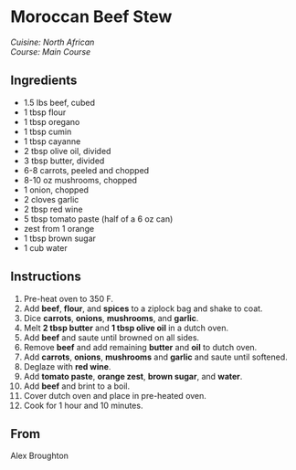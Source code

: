 # Moroccan Beef Stew

_Cuisine:  North African_<br />
_Course:  Main Course_

## Ingredients

- 1.5 lbs beef, cubed
- 1 tbsp flour
- 1 tbsp oregano
- 1 tbsp cumin
- 1 tbsp cayanne
- 2 tbsp olive oil, divided
- 3 tbsp butter, divided
- 6-8 carrots, peeled and chopped
- 8-10 oz mushrooms, chopped
- 1 onion, chopped
- 2 cloves garlic
- 2 tbsp red wine
- 5 tbsp tomato paste (half of a 6 oz can)
- zest from 1 orange
- 1 tbsp brown sugar
- 1 cub water

## Instructions

1. Pre-heat oven to 350 F.
1. Add **beef**, **flour**, and **spices** to a ziplock bag and shake to coat.
1. Dice **carrots**, **onions**, **mushrooms**, and **garlic**.
1. Melt **2 tbsp butter** and **1 tbsp olive oil** in a dutch oven.
1. Add **beef** and saute until browned on all sides.
1. Remove **beef** and add remaining **butter** and **oil** to dutch oven.
1. Add **carrots**, **onions**, **mushrooms** and **garlic** and saute until softened.
1. Deglaze with **red wine**.
1. Add **tomato paste**, **orange zest**, **brown sugar**, and **water**.
1. Add **beef** and brint to a boil.
1. Cover dutch oven and place in pre-heated oven.
1. Cook for 1 hour and 10 minutes.

## From

Alex Broughton